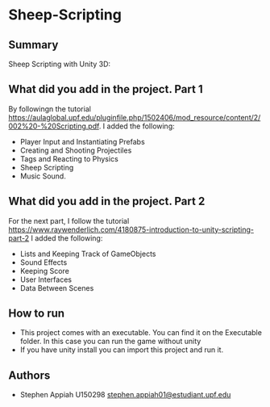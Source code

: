 # Sheep-Scripting

## Summary

Sheep Scripting with Unity 3D:

## What did you add in the project. Part 1

By followingn the tutorial https://aulaglobal.upf.edu/pluginfile.php/1502406/mod_resource/content/2/002%20-%20Scripting.pdf.
I added the following:
- Player Input and Instantiating Prefabs
- Creating and Shooting Projectiles
- Tags and Reacting to Physics
- Sheep Scripting
- Music Sound.

## What did you add in the project. Part 2

For the next part, I follow the tutorial https://www.raywenderlich.com/4180875-introduction-to-unity-scripting-part-2
I added the following:
- Lists and Keeping Track of GameObjects
- Sound Effects
- Keeping Score
- User Interfaces
- Data Between Scenes

## How to run

- This project comes with an executable. You can find it on the Executable folder. In this case you can run the game without unity
- If you have unity install you can import this project and run it.

## Authors
- Stephen Appiah U150298 <stephen.appiah01@estudiant.upf.edu>
